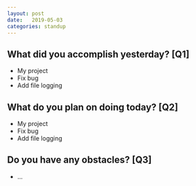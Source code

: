 ```yaml
---
layout:	post
date:	2019-05-03
categories:	standup
---
```

## What did you accomplish yesterday? [Q1]

- My project
- Fix bug
- Add file logging

## What do you plan on doing today? [Q2]

- My project
- Fix bug
- Add file logging

## Do you have any obstacles? [Q3]

- ...